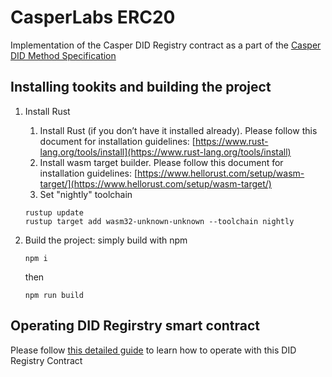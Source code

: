 # CasperLabs ERC20

Implementation of the Casper DID Registry contract as a part of the [Casper DID Method Specification](https://github.com/credentia-network/Docs/blob/main/Casper-did-method-spec.md) 

## Installing tookits and building the project

1. Install Rust
    1. Install Rust (if you don’t have it installed already). Please follow this document for installation guidelines: [https://www.rust-lang.org/tools/install](https://www.rust-lang.org/tools/install)
    2. Install wasm target builder. Please follow this document for installation guidelines: [https://www.hellorust.com/setup/wasm-target/](https://www.hellorust.com/setup/wasm-target/)
    3. Set "nightly" toolchain
    ```console
    rustup update
    rustup target add wasm32-unknown-unknown --toolchain nightly
    ```

2. Build the project: simply build with npm
    ```console
    npm i
    ```

    then

    ```console
    npm run build
    ```

## Operating DID Regirstry smart contract

Please follow [this detailed guide](https://github.com/credentia-network/Docs/blob/main/smart-contract.md) to learn how to operate with this DID Registry Contract